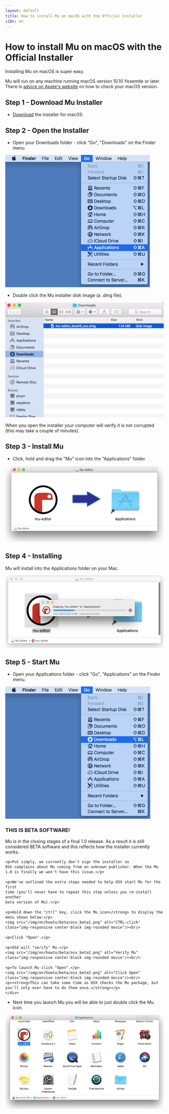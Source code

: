```yaml
---
layout: default
title: How to install Mu on macOS with the Official Installer
i18n: en
---
```


# How to install Mu on macOS with the Official Installer 

Installing Mu on macOS is super easy.

Mu will run on any machine running macOS version 10.10 Yosemite or later. There is [advice on Apple's website](https://support.apple.com/en-us/HT201260) on how to check your macOS version.

## Step 1 - Download Mu Installer

+ [Download](/en/download) the installer for macOS.

## Step 2 - Open the Installer

+ Open your Downloads folder - click "Go", "Downloads" on the Finder menu. 

<div class="row">
  <img src="/img/en/howto/macos_go_downloads.png" alt="Mac OS open downloads" class="img-responsive center-block img-rounded"/>
  <br/>
</div>

+ Double click the Mu installer disk image (a .dmg file).

<div class="row">
  <img src="/img/en/howto/macos_downloads.png" alt="Mac OS downloads" class="img-responsive center-block img-rounded"/>
  <br/>
</div>

When you open the installer your computer will verify it is not corrupted (this may take a couple of minutes).

## Step 3 - Install Mu

+ Click, hold and drag the "Mu" icon into the "Applications" folder.

<div class="row">
  <img src="/img/en/howto/macos1.png" alt="Mac OSX installer step 1" class="img-responsive center-block img-rounded"/>
  <br/>
</div>

## Step 4 - Installing

Mu will install into the Applications folder on your Mac.

<div class="row">
  <img src="/img/en/howto/macos2.png" alt="Mac OSX installer step 2" class="img-responsive center-block img-rounded"/>
</div>

## Step 5 - Start Mu

+ Open your Applications folder - click "Go", "Applications" on the Finder menu. 

<div class="row">
  <img src="/img/en/howto/macos_go_applications.png" alt="Mac OS open downloads" class="img-responsive center-block img-rounded"/>
  <br/>
</div>

<div class="panel panel-warning">
    <div class="panel-heading"><h3 class="panel-title">THIS IS BETA SOFTWARE!</h3></div>
    <div class="panel-body">
    <p>Mu is in the closing stages of a final 1.0 release. As a result it is
    still considered BETA software and this reflects how the installer
    currently works.</p> 
    
    <p>Put simply, we currently don't sign the installer so
    OSX complains about Mu coming from an unknown publisher. When the Mu
    1.0 is finally we won't have this issue.</p>

    <p>We've outlined the extra steps needed to help OSX start Mu for the first
    time (you'll never have to repeat this step unless you re-install another
    beta version of Mu).</p>

    <p>Hold down the "ctrl" key, click the Mu icon</strong> to display the menu shown below:</p>
    <img src="/img/en/howto/beta/osx_beta1.png" alt="CTRL-click" class="img-responsive center-block img-rounded movie"/><br/>

    <p>Click "Open".</p>

    <p>OSX will "verify" Mu.</p>
    <img src="/img/en/howto/beta/osx_beta2.png" alt="Verify Mu" class="img-responsive center-block img-rounded movie"/><br/>

    <p>To launch Mu click "Open".</p>
    <img src="/img/en/howto/beta/osx_beta3.png" alt="Click Open" class="img-responsive center-block img-rounded movie"/><br/>
    <p><strong>This can take some time as OSX checks the Mu package, but you'll only ever have to do them once.</strong></p>
    </div>
</div>

+ Next time you launch Mu you will be able to just double click the Mu icon.

<div class="row">
  <img src="/img/en/howto/macos3.png" alt="Mac OSX installer step 3" class="img-responsive center-block img-rounded"/>
</div>
